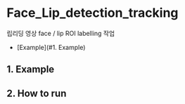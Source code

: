 # Face_Lip_detection_tracking
립리딩 영상 face / lip ROI labelling 작업

  * [Example](#1. Example)

## 1. Example

## 2. How to run
